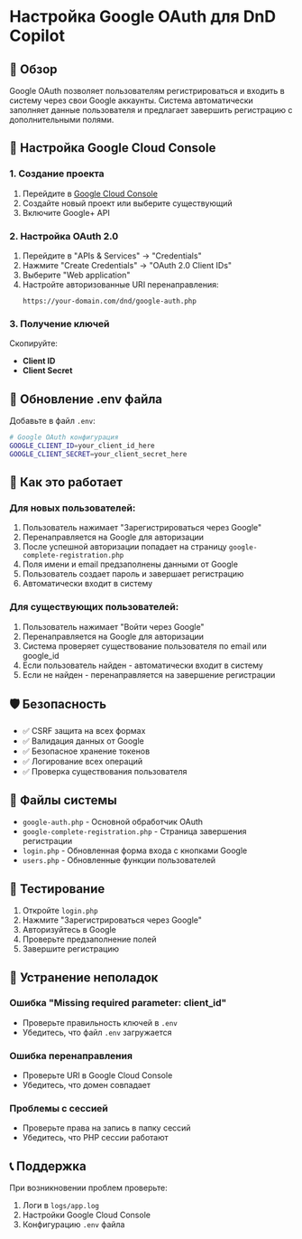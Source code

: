 # Настройка Google OAuth для DnD Copilot

## 🎯 Обзор

Google OAuth позволяет пользователям регистрироваться и входить в систему через свои Google аккаунты. Система автоматически заполняет данные пользователя и предлагает завершить регистрацию с дополнительными полями.

## 🔧 Настройка Google Cloud Console

### 1. Создание проекта
1. Перейдите в [Google Cloud Console](https://console.cloud.google.com/)
2. Создайте новый проект или выберите существующий
3. Включите Google+ API

### 2. Настройка OAuth 2.0
1. Перейдите в "APIs & Services" → "Credentials"
2. Нажмите "Create Credentials" → "OAuth 2.0 Client IDs"
3. Выберите "Web application"
4. Настройте авторизованные URI перенаправления:
   ```
   https://your-domain.com/dnd/google-auth.php
   ```

### 3. Получение ключей
Скопируйте:
- **Client ID**
- **Client Secret**

## 📝 Обновление .env файла

Добавьте в файл `.env`:

```bash
# Google OAuth конфигурация
GOOGLE_CLIENT_ID=your_client_id_here
GOOGLE_CLIENT_SECRET=your_client_secret_here
```

## 🔄 Как это работает

### Для новых пользователей:
1. Пользователь нажимает "Зарегистрироваться через Google"
2. Перенаправляется на Google для авторизации
3. После успешной авторизации попадает на страницу `google-complete-registration.php`
4. Поля имени и email предзаполнены данными от Google
5. Пользователь создает пароль и завершает регистрацию
6. Автоматически входит в систему

### Для существующих пользователей:
1. Пользователь нажимает "Войти через Google"
2. Перенаправляется на Google для авторизации
3. Система проверяет существование пользователя по email или google_id
4. Если пользователь найден - автоматически входит в систему
5. Если не найден - перенаправляется на завершение регистрации

## 🛡️ Безопасность

- ✅ CSRF защита на всех формах
- ✅ Валидация данных от Google
- ✅ Безопасное хранение токенов
- ✅ Логирование всех операций
- ✅ Проверка существования пользователя

## 📁 Файлы системы

- `google-auth.php` - Основной обработчик OAuth
- `google-complete-registration.php` - Страница завершения регистрации
- `login.php` - Обновленная форма входа с кнопками Google
- `users.php` - Обновленные функции пользователей

## 🧪 Тестирование

1. Откройте `login.php`
2. Нажмите "Зарегистрироваться через Google"
3. Авторизуйтесь в Google
4. Проверьте предзаполнение полей
5. Завершите регистрацию

## 🔧 Устранение неполадок

### Ошибка "Missing required parameter: client_id"
- Проверьте правильность ключей в `.env`
- Убедитесь, что файл `.env` загружается

### Ошибка перенаправления
- Проверьте URI в Google Cloud Console
- Убедитесь, что домен совпадает

### Проблемы с сессией
- Проверьте права на запись в папку сессий
- Убедитесь, что PHP сессии работают

## 📞 Поддержка

При возникновении проблем проверьте:
1. Логи в `logs/app.log`
2. Настройки Google Cloud Console
3. Конфигурацию `.env` файла
